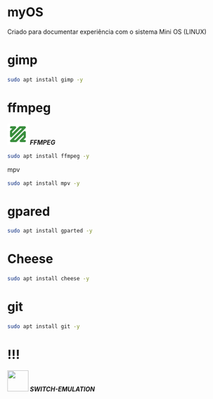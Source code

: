 # myOS
Criado para documentar experiência com o sistema Mini OS (LINUX)

# gimp
```bash
sudo apt install gimp -y
```


# ffmpeg

<img src="https://raw.githubusercontent.com/JeversonDiasSilva/myOS/main/img/ffmpeg.png" width=48 height=48 /><b><i>&nbsp;FFMPEG</i></b><br>

```bash
sudo apt install ffmpeg -y
```


mpv
```bash
sudo apt install mpv -y
```


# gpared
```bash
sudo apt install gparted -y
```


# Cheese
```bash
sudo apt install cheese -y
```



# git 
```bash
sudo apt install git -y
```

# !!!
<img src="https://github.com/uureel/batocera.pro/raw/main/switch/extra/icon.png" width=48 height=48 /><b><i>&nbsp;SWITCH-EMULATION</i></b><br>
